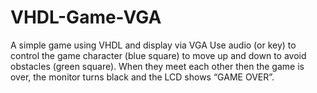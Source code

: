 # VHDL-Game-VGA
A simple game using VHDL and display via VGA
Use audio (or key) to control the game character (blue square) to move up and down to avoid obstacles (green square). When they meet each other then the game is over, the monitor turns black and the LCD shows “GAME OVER”.
